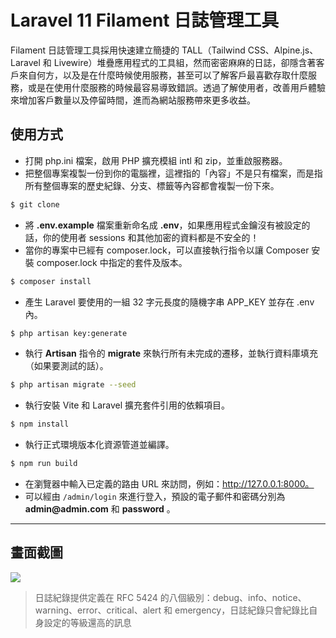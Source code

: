 # Laravel 11 Filament 日誌管理工具

Filament 日誌管理工具採用快速建立簡捷的 TALL（Tailwind CSS、Alpine.js、Laravel 和 Livewire）堆疊應用程式的工具組，然而密密麻麻的日誌，卻隱含著客戶來自何方，以及是在什麼時候使用服務，甚至可以了解客戶最喜歡存取什麼服務，或是在使用什麼服務的時候最容易導致錯誤。透過了解使用者，改善用戶體驗來增加客戶數量以及停留時間，進而為網站服務帶來更多收益。

## 使用方式
- 打開 php.ini 檔案，啟用 PHP 擴充模組 intl 和 zip，並重啟服務器。
- 把整個專案複製一份到你的電腦裡，這裡指的「內容」不是只有檔案，而是指所有整個專案的歷史紀錄、分支、標籤等內容都會複製一份下來。
```sh
$ git clone
```
- 將 __.env.example__ 檔案重新命名成 __.env__，如果應用程式金鑰沒有被設定的話，你的使用者 sessions 和其他加密的資料都是不安全的！
- 當你的專案中已經有 composer.lock，可以直接執行指令以讓 Composer 安裝 composer.lock 中指定的套件及版本。
```sh
$ composer install
```
- 產生 Laravel 要使用的一組 32 字元長度的隨機字串 APP_KEY 並存在 .env 內。
```sh
$ php artisan key:generate
```
- 執行 __Artisan__ 指令的 __migrate__ 來執行所有未完成的遷移，並執行資料庫填充（如果要測試的話）。
```sh
$ php artisan migrate --seed
```
- 執行安裝 Vite 和 Laravel 擴充套件引用的依賴項目。
```sh
$ npm install
```
- 執行正式環境版本化資源管道並編譯。
```sh
$ npm run build
```
- 在瀏覽器中輸入已定義的路由 URL 來訪問，例如：http://127.0.0.1:8000。
- 可以經由 `/admin/login` 來進行登入，預設的電子郵件和密碼分別為 __admin@admin.com__ 和 __password__ 。

----

## 畫面截圖
![](https://i.imgur.com/n6OT5jl.png)
> 日誌紀錄提供定義在 RFC 5424 的八個級別：debug、info、notice、warning、error、critical、alert 和 emergency，日誌紀錄只會紀錄比自身設定的等級還高的訊息
